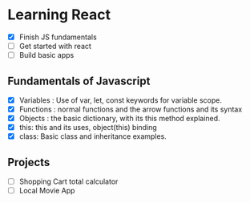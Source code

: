 # Learning React

- [x] Finish JS fundamentals
- [ ] Get started with react
- [ ] Build basic apps

## Fundamentals of Javascript

- [x] Variables : Use of var, let, const keywords for variable scope.
- [x] Functions : normal functions and the arrow functions and its syntax
- [x] Objects : the basic dictionary, with its this method explained.
- [x] this: this and its uses, object(this) binding
- [x] class: Basic class and inheritance examples.

## Projects

- [ ] Shopping Cart total calculator
- [ ] Local Movie App
